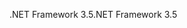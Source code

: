 <span data-ttu-id="65288-101">.NET Framework 3.5</span><span class="sxs-lookup"><span data-stu-id="65288-101">.NET Framework 3.5</span></span>